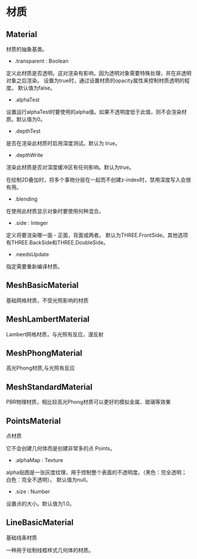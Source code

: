 # 材质

## Material

材质的抽象基类。

- .transparent : Boolean

定义此材质是否透明。这对渲染有影响，因为透明对象需要特殊处理，并在非透明对象之后渲染。
设置为true时，通过设置材质的opacity属性来控制材质透明的程度。
默认值为false。

- .alphaTest

设置运行alphaTest时要使用的alpha值。如果不透明度低于此值，则不会渲染材质。默认值为0。

- .depthTest

是否在渲染此材质时启用深度测试。默认为 true。

- .depthWrite

渲染此材质是否对深度缓冲区有任何影响。默认为true。

在绘制2D叠加时，将多个事物分层在一起而不创建z-index时，禁用深度写入会很有用。

- .blending

在使用此材质显示对象时要使用何种混合。

- .side : Integer

定义将要渲染哪一面 - 正面，背面或两者。 默认为THREE.FrontSide。其他选项有THREE.BackSide和THREE.DoubleSide。

- .needsUpdate

指定需要重新编译材质。

## MeshBasicMaterial

基础网格材质，不受光照影响的材质

## MeshLambertMaterial

Lambert网格材质，与光照有反应，漫反射

## MeshPhongMaterial

高光Phong材质,与光照有反应

## MeshStandardMaterial

PBR物理材质，相比较高光Phong材质可以更好的模拟金属、玻璃等效果

## PointsMaterial

点材质

它不会创建几何体而是创建非常多的点 Points。

- .alphaMap : Texture

alpha贴图是一张灰度纹理，用于控制整个表面的不透明度。（黑色：完全透明；白色：完全不透明）。 默认值为null。

- .size : Number

设置点的大小。默认值为1.0。

## LineBasicMaterial

基础线条材质

一种用于绘制线框样式几何体的材质。
